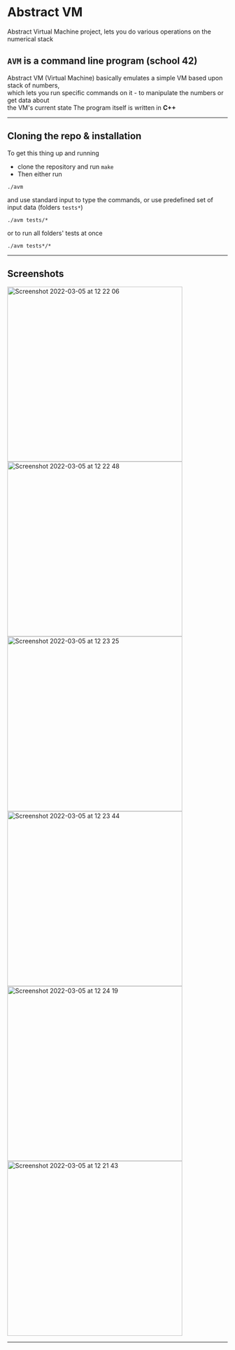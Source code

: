 # Abstract VM
Abstract Virtual Machine project, lets you do various operations on the numerical stack

## ```AVM``` is a command line program (school 42)
Abstract VM (Virtual Machine) basically emulates a simple VM based upon stack of numbers,  
which lets you run specific commands on it - to manipulate the numbers or get data about  
the VM's current state
The program itself is written in **C++**

---

## Cloning the repo & installation

To get this thing up and running
* clone the repository and run `make`
* Then either run 

```
./avm
```

and use standard input to type the commands, or use predefined set of input data (folders `tests*`)

```
./avm tests/*
```

or to run all folders' tests at once

```
./avm tests*/*
```

---

## Screenshots
<p float="left">
<img width="400" alt="Screenshot 2022-03-05 at 12 22 06" src="https://user-images.githubusercontent.com/35403190/156881644-a6c983d4-8308-4954-9aee-0760831d13f5.png">
<img width="400" alt="Screenshot 2022-03-05 at 12 22 48" src="https://user-images.githubusercontent.com/35403190/156881645-d732fd1e-2584-4db0-97a2-9f7c7a23d5eb.png">
<img width="400" alt="Screenshot 2022-03-05 at 12 23 25" src="https://user-images.githubusercontent.com/35403190/156881646-635b2bb0-c105-4d55-ae9a-058428faa778.png">
<img width="400" alt="Screenshot 2022-03-05 at 12 23 44" src="https://user-images.githubusercontent.com/35403190/156881647-260c74ae-c82d-426f-a5f8-b1e659d8d7fd.png">
<img width="400" alt="Screenshot 2022-03-05 at 12 24 19" src="https://user-images.githubusercontent.com/35403190/156881650-78a61693-0169-4f0a-842a-249b007874ed.png">
<img width="400" alt="Screenshot 2022-03-05 at 12 21 43" src="https://user-images.githubusercontent.com/35403190/156881637-919cfce0-b40b-45e4-a8f2-167428d82ecc.png">
</p>




---
